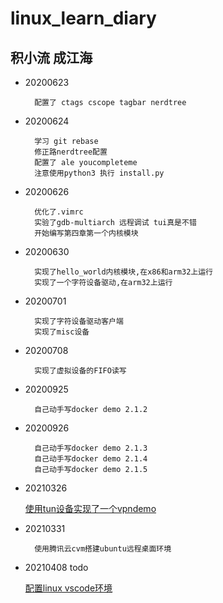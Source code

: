 # linux_learn_diary

## 积小流 成江海

* 20200623

  
	    配置了 ctags cscope tagbar nerdtree


* 20200624


	    学习 git rebase
	    修正路nerdtree配置
	    配置了 ale youcompleteme
	    注意使用python3 执行 install.py


* 20200626


	    优化了.vimrc
	    实验了gdb-multiarch 远程调试 tui真是不错
	    开始编写第四章第一个内核模块


* 20200630

    
	    实现了hello_world内核模块,在x86和arm32上运行
	    实现了一个字符设备驱动,在arm32上运行

* 20200701

		实现了字符设备驱动客户端
		实现了misc设备

* 20200708

		实现了虚拟设备的FIFO读写

* 20200925

		自己动手写docker demo 2.1.2

* 20200926

		自己动手写docker demo 2.1.3
		自己动手写docker demo 2.1.4
		自己动手写docker demo 2.1.5

* 20210326

	[使用tun设备实现了一个vpndemo](https://github.com/freelw/vpndemo)

* 20210331

		使用腾讯云cvm搭建ubuntu远程桌面环境

* 20210408 todo


	[配置linux vscode环境](https://code.visualstudio.com/docs/cpp/config-linux)
